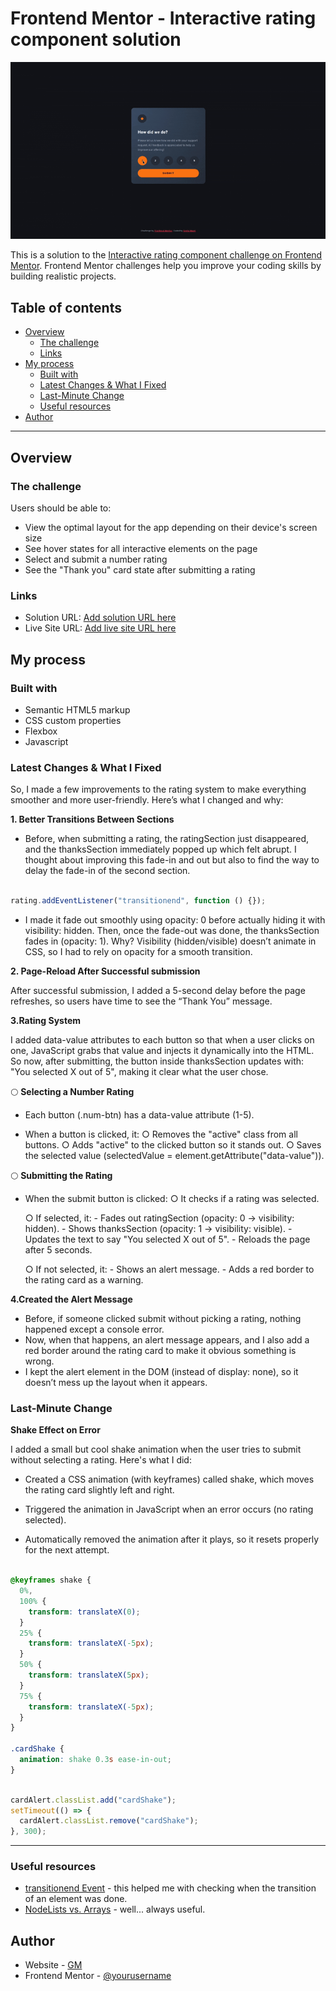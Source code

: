 # Frontend Mentor - Interactive rating component solution
![Design preview for the Interactive rating component coding challenge](./design/InteractiveRatingComponents.gif)

This is a solution to the [Interactive rating component challenge on Frontend Mentor](https://www.frontendmentor.io/challenges/interactive-rating-component-koxpeBUmI). Frontend Mentor challenges help you improve your coding skills by building realistic projects.

## Table of contents

- [Overview](#overview)
  - [The challenge](#the-challenge)
  - [Links](#links)
- [My process](#my-process)
  - [Built with](#built-with)
  - [Latest Changes & What I Fixed](#Latest-Changes-&-What-I-Fixed)
  - [Last-Minute Change](#uLast-Minute-Change)
  - [Useful resources](#useful-resources)
- [Author](#author)

---

## Overview

### The challenge

Users should be able to:

- View the optimal layout for the app depending on their device's screen size
- See hover states for all interactive elements on the page
- Select and submit a number rating
- See the "Thank you" card state after submitting a rating

### Links

- Solution URL: [Add solution URL here](https://github.com/DarkPix3l/interactive-rating-component)
- Live Site URL: [Add live site URL here](https://fm-interactiveratingcomponent.netlify.app/)

## My process

### Built with

- Semantic HTML5 markup
- CSS custom properties
- Flexbox
- Javascript

### Latest Changes & What I Fixed

So, I made a few improvements to the rating system to make everything smoother and more user-friendly. Here’s what I changed and why:

**1. Better Transitions Between Sections**

- Before, when submitting a rating, the ratingSection just disappeared, and the thanksSection immediately popped up which felt abrupt.
  I thought about improving this fade-in and out but also to find the way to delay the fade-in of the second section.

```js

rating.addEventListener("transitionend", function () {});

```

- I made it fade out smoothly using opacity: 0 before actually hiding it with visibility: hidden. Then, once the fade-out was done, the thanksSection fades in (opacity: 1).
  Why? Visibility (hidden/visible) doesn’t animate in CSS, so I had to rely on opacity for a smooth transition.

**2. Page-Reload After Successful submission**

After successful submission, I added a 5-second delay before the page refreshes, so users have time to see the “Thank You” message.

**3.Rating System**

I added data-value attributes to each button so that when a user clicks on one, JavaScript grabs that value and injects it dynamically into the HTML.
So now, after submitting, the button inside thanksSection updates with: "You selected X out of 5", making it clear what the user chose.

🌕 **Selecting a Number Rating**

- Each button (.num-btn) has a data-value attribute (1-5).

- When a button is clicked, it:
  ○ Removes the "active" class from all buttons.
  ○ Adds "active" to the clicked button so it stands out.
  ○ Saves the selected value (selectedValue = element.getAttribute("data-value")).

🌕 **Submitting the Rating**

- When the submit button is clicked:
  ○ It checks if a rating was selected.

  ○ If selected, it: - Fades out ratingSection (opacity: 0 → visibility: hidden). - Shows thanksSection (opacity: 1 → visibility: visible). - Updates the text to say "You selected X out of 5". - Reloads the page after 5 seconds.

  ○ If not selected, it: - Shows an alert message. - Adds a red border to the rating card as a warning.

**4.Created the Alert Message**

- Before, if someone clicked submit without picking a rating, nothing happened except a console error.
- Now, when that happens, an alert message appears, and I also add a red border around the rating card to make it obvious something is wrong.
- I kept the alert element in the DOM (instead of display: none), so it doesn’t mess up the layout when it appears.

### Last-Minute Change

**Shake Effect on Error**

I added a small but cool shake animation when the user tries to submit without selecting a rating. Here's what I did:

- Created a CSS animation (with keyframes) called shake, which moves the rating card slightly left and right.

- Triggered the animation in JavaScript when an error occurs (no rating selected).

- Automatically removed the animation after it plays, so it resets properly for the next attempt.

```css

@keyframes shake {
  0%,
  100% {
    transform: translateX(0);
  }
  25% {
    transform: translateX(-5px);
  }
  50% {
    transform: translateX(5px);
  }
  75% {
    transform: translateX(-5px);
  }
}

.cardShake {
  animation: shake 0.3s ease-in-out;
}

```

```js

cardAlert.classList.add("cardShake");
setTimeout(() => {
  cardAlert.classList.remove("cardShake");
}, 300);

```

---

### Useful resources

- [transitionend Event](https://www.w3schools.com/jsref/event_transitionend.asp) - this helped me with checking when the transition of an element was done.
- [NodeLists vs. Arrays](https://gomakethings.com/nodelists-vs-arrays/) - well... always useful.

## Author

- Website - [GM](gretamacri.com)
- Frontend Mentor - [@yourusername](https://www.frontendmentor.io/profile/yourusername)

